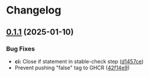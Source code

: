 # Changelog

## [0.1.1](https://github.com/unterdrueckt/simple-trans/compare/v0.1.0...v0.1.1) (2025-01-10)


### Bug Fixes

* **ci:** Close if statement in stable-check step ([d1457ce](https://github.com/unterdrueckt/simple-trans/commit/d1457cef6816d09ef21d9c18e0aa228ab1066e74))
* Prevent pushing "false" tag to GHCR ([42f14e9](https://github.com/unterdrueckt/simple-trans/commit/42f14e99843f08dd8d7b812445573048d5598733))
